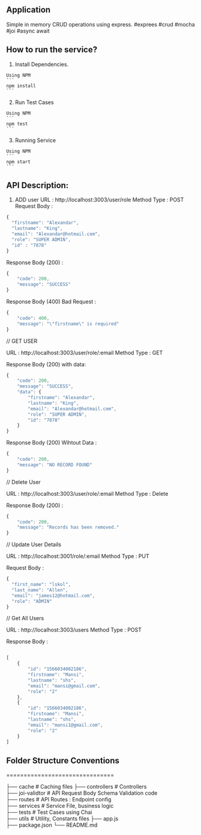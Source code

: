 ## Application
 
 Simple in memory CRUD operations using express.
 #exprees #crud #mocha #joi #async await

 ## How to run the service?
  1. Install Dependencies. 
    
    Using NPM
    ```
    npm install
    ```
  2. Run Test Cases 
   
    Using NPM
    ```
    npm test
    ```  
  3. Running Service 
   
    Using NPM
    ```
    npm start
    ```  

## API Description: 

1. ADD user
URL : http://localhost:3003/user/role
Method Type : POST 
Request Body : 

```javascript
{
  "firstname": "Alexandar",
  "lastname": "King",
  "email": "Alexandar@hotmail.com",
  "role": "SUPER ADMIN",
  "id" : "7878"
}
```

Response Body (200) : 

```javascript
{
    "code": 200,
    "message": "SUCCESS"
}
```

Response Body (400) Bad Request : 

```javascript
{
    "code": 400,
    "message": "\"firstname\" is required"
}
```
// GET USER 

URL : http://localhost:3003/user/role/:email
Method Type : GET

Response Body (200) with data: 
```javascript
{
    "code": 200,
    "message": "SUCCESS",
    "data": {
        "firstname": "Alexandar",
        "lastname": "King",
        "email": "Alexandar@hotmail.com",
        "role": "SUPER ADMIN",
        "id": "7878"
    }
}
```

Response Body (200) Wihtout Data : 

```javascript
{
    "code": 200,
    "message": "NO RECORD FOUND"
}
```
// Delete User 

URL : http://localhost:3003/user/role/:email
Method Type : Delete

Response Body (200) :

```javascript
{
    "code": 200,
    "message": "Records has been removed."
}
```
// Update User Details 

URL : http://localhost:3001/role/:email
Method Type : PUT 

Request Body : 
```javascript
{
  "first_name": "lskol",
  "last_name": "Allen",
  "email": "james12@hotmail.com",
  "role": "ADMIN"
}
```
// Get All Users 

URL : http://localhost:3003/users
Method Type : POST 

Response Body : 
```javascript

[
    {
        "id": "1566034002186",
        "firstname": "Mansi",
        "lastname": "shs",
        "email": "mansi@gmail.com",
        "role": "2"
    },
    {
        "id": "1566034002186",
        "firstname": "Mansi",
        "lastname": "shs",
        "email": "mansi1@gmail.com",
        "role": "2"
    }
]
```

## Folder Structure Conventions
===============================

├── cache             # Caching files
├── controllers       # Controllers  
├── joi-validtor      # API Request Body Schema Validation code         
├── routes            # API Routes : Endpoint config  
├── services          # Service File, business logic     
├── tests             # Test Cases using Chai      
├── utils             # Utility, Constants files
├── app.js         
├── package.json
└── README.md




